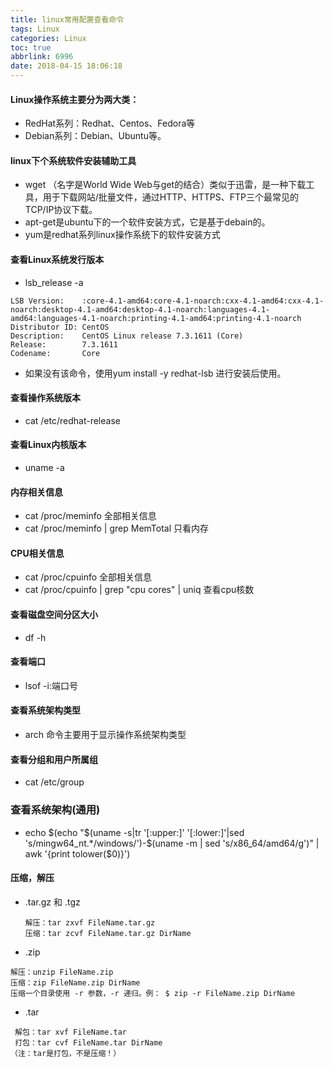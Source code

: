 ```yaml
---
title: linux常用配置查看命令
tags: Linux
categories: Linux
toc: true
abbrlink: 6996
date: 2018-04-15 18:06:18
---
```


#### Linux操作系统主要分为两大类：

- RedHat系列：Redhat、Centos、Fedora等
- Debian系列：Debian、Ubuntu等。
<!-- more -->

#### linux下个系统软件安装辅助工具
- wget （名字是World Wide Web与get的结合）类似于迅雷，是一种下载工具，用于下载网站/批量文件，通过HTTP、HTTPS、FTP三个最常见的TCP/IP协议下载。
- apt-get是ubuntu下的一个软件安装方式，它是基于debain的。
- yum是redhat系列linux操作系统下的软件安装方式
#### 查看Linux系统发行版本

- lsb_release -a

```
LSB Version:    :core-4.1-amd64:core-4.1-noarch:cxx-4.1-amd64:cxx-4.1-noarch:desktop-4.1-amd64:desktop-4.1-noarch:languages-4.1-amd64:languages-4.1-noarch:printing-4.1-amd64:printing-4.1-noarch
Distributor ID: CentOS
Description:    CentOS Linux release 7.3.1611 (Core) 
Release:        7.3.1611
Codename:       Core
```
- 如果没有该命令，使用yum install -y redhat-lsb 进行安装后使用。
#### 查看操作系统版本
- cat /etc/redhat-release
#### 查看Linux内核版本
- uname -a

#### 内存相关信息
- cat /proc/meminfo 全部相关信息
- cat /proc/meminfo | grep MemTotal 只看内存

#### CPU相关信息
- cat /proc/cpuinfo 全部相关信息
- cat /proc/cpuinfo | grep "cpu cores" | uniq  查看cpu核数

#### 查看磁盘空间分区大小
- df -h

#### 查看端口
- lsof -i:端口号

#### 查看系统架构类型
- arch 命令主要用于显示操作系统架构类型

#### 查看分组和用户所属组

- cat /etc/group

### **查看系统架构(通用)**
- echo $(echo "$(uname -s|tr '[:upper:]' '[:lower:]'|sed 's/mingw64_nt.*/windows/')-$(uname -m | sed 's/x86_64/amd64/g')" | awk '{print tolower($0)}')

#### 压缩，解压
- .tar.gz 和 .tgz

```
　　解压：tar zxvf FileName.tar.gz
　　压缩：tar zcvf FileName.tar.gz DirName
```
- .zip

```
解压：unzip FileName.zip
压缩：zip FileName.zip DirName
压缩一个目录使用 -r 参数，-r 递归。例： $ zip -r FileName.zip DirName
```
- .tar

```
 解包：tar xvf FileName.tar
 打包：tar cvf FileName.tar DirName
（注：tar是打包，不是压缩！）
```